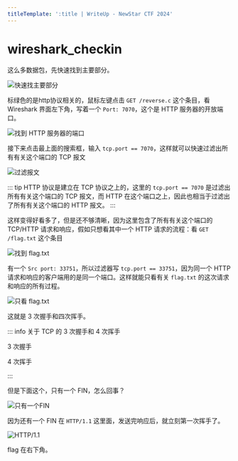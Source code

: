 ```yaml
---
titleTemplate: ':title | WriteUp - NewStar CTF 2024'
---
```

<script setup>
import SVGTCPStart from '@docs/assets/images/wp/2024/TCP_start.svg?component'
import SVGTCPFin from '@docs/assets/images/wp/2024/TCP_fin.svg?component'
</script>

# wireshark_checkin

这么多数据包，先快速找到主要部分。

![快速找主要部分](/assets/images/wp/2024/week2/wireshark_checkin_1.png)

标绿色的是http协议相关的，鼠标左键点击 `GET /reverse.c` 这个条目，看 Wireshark 界面左下角，写着一个 `Port: 7070`，这个是 HTTP 服务器的开放端口。

![找到 HTTP 服务器的端口](/assets/images/wp/2024/week2/wireshark_checkin_2.png)

接下来点击最上面的搜索框，输入 `tcp.port == 7070`，这样就可以快速过滤出所有有关这个端口的 TCP 报文

![过滤报文](/assets/images/wp/2024/week2/wireshark_checkin_3.png)

::: tip
HTTP 协议是建立在 TCP 协议之上的，这里的 `tcp.port == 7070` 是过滤出所有有关这个端口的 TCP 报文，而 HTTP 在这个端口之上，因此也相当于过滤出了所有有关这个端口的 HTTP 报文。
:::

这样变得好看多了，但是还不够清晰，因为这里包含了所有有关这个端口的 TCP/HTTP 请求和响应，假如只想看其中一个 HTTP 请求的流程：看 `GET /flag.txt` 这个条目

![找到 flag.txt](/assets/images/wp/2024/week2/wireshark_checkin_4.png)

有一个 `Src port: 33751`，所以过滤器写 `tcp.port == 33751`，因为同一个 HTTP 请求和响应的客户端用的是同一个端口。这样就能只看有关 `flag.txt` 的这次请求和响应的所有过程。

![只看 flag.txt](/assets/images/wp/2024/week2/wireshark_checkin_5.png)

这就是 3 次握手和四次挥手。

::: info 关于 TCP 的 3 次握手和 4 次挥手

3 次握手

<SVGTCPStart />

4 次挥手

<SVGTCPFin />

:::

但是下面这个，只有一个 FIN，怎么回事？

![只有一个FIN](/assets/images/wp/2024/week2/wireshark_checkin_6.png)

因为还有一个 FIN 在 `HTTP/1.1` 这里面，发送完响应后，就立刻第一次挥手了。

![HTTP/1.1](/assets/images/wp/2024/week2/wireshark_checkin_7.png)

flag 在右下角。
